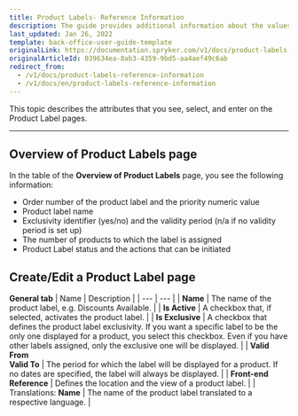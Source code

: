 ```yaml
---
title: Product Labels- Reference Information
description: The guide provides additional information about the values you use when creating or updating product labels in the Back Office.
last_updated: Jan 26, 2022
template: back-office-user-guide-template
originalLink: https://documentation.spryker.com/v1/docs/product-labels-reference-information
originalArticleId: 039634ea-8ab3-4359-9bd5-aa4aef49c6ab
redirect_from:
  - /v1/docs/product-labels-reference-information
  - /v1/docs/en/product-labels-reference-information
---
```


This topic describes the attributes that you see, select, and enter on the Product Label pages.
***
## Overview of Product Labels page
In the table of the **Overview of Product Labels** page, you see the following information:
* Order number of the product label and the priority numeric value
* Product label name
* Exclusivity identifier (yes/no) and the validity period (n/a if no validity period is set up)
* The number of products to which the label is assigned
* Product Label status and the actions that can be initiated

## Create/Edit a Product Label page
**General tab**
| Name | Description |
| --- | --- |
| **Name** | The name of the product label, e.g. Discounts Available. |
| **Is Active** | A checkbox that, if selected, activates the product label. |
| **Is Exclusive** | A checkbox that defines the product label exclusivity. If you want a specific label to be the only one displayed for a product, you select this checkbox. Even if you have other labels assigned, only the exclusive one will be displayed. |
| **Valid From**<br>**Valid To** | The period for which the label will be displayed for a product. If no dates are specified, the label will always be displayed. |
| **Front-end Reference** | Defines the location and the view of a product label. |
| Translations: **Name** | The name of the product label translated to a respective language. |
